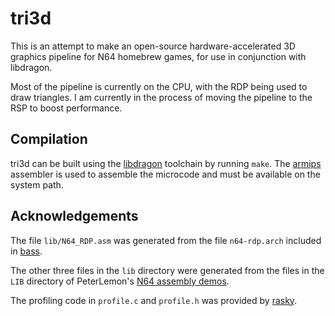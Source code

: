 # tri3d

This is an attempt to make an open-source hardware-accelerated 3D graphics pipeline for N64 homebrew games, for use in conjunction with libdragon.

Most of the pipeline is currently on the CPU, with the RDP being used to draw triangles.  I am currently in the process of moving the pipeline to the RSP to boost performance.

## Compilation

tri3d can be built using the [libdragon](https://github.com/DragonMinded/libdragon) toolchain by running `make`.  The [armips](https://github.com/Kingcom/armips) assembler is used to assemble the microcode and must be available on the system path.

## Acknowledgements

The file `lib/N64_RDP.asm` was generated from the file `n64-rdp.arch` included in [bass](https://github.com/ARM9/bass).

The other three files in the `lib` directory were generated from the files in the `LIB` directory of PeterLemon's [N64 assembly demos](https://github.com/PeterLemon/N64).

The profiling code in `profile.c` and `profile.h` was provided by [rasky](https://github.com/rasky).
